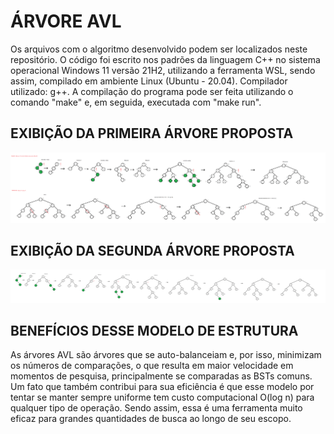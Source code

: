 # ÁRVORE AVL
Os arquivos com o algoritmo desenvolvido podem ser localizados neste repositório. O código foi escrito nos padrões da linguagem C++ no sistema operacional Windows 11 versão 21H2, utilizando a ferramenta WSL, sendo assim, compilado em ambiente Linux (Ubuntu - 20.04).
Compilador utilizado: g++.
A compilação do programa pode ser feita utilizando o comando "make" e, em seguida, executada com "make run".

## EXIBIÇÃO DA PRIMEIRA ÁRVORE PROPOSTA

![Output AVL1](https://raw.githubusercontent.com/LucasG4K/AVL/main/AVL1.png)


## EXIBIÇÃO DA SEGUNDA ÁRVORE PROPOSTA

![Output AVL2](https://raw.githubusercontent.com/LucasG4K/AVL/main/AVL2.png)


## BENEFÍCIOS DESSE MODELO DE ESTRUTURA

As árvores AVL são árvores que se auto-balanceiam e, por isso, minimizam os números de comparações, o que resulta em maior velocidade em momentos de pesquisa, principalmente se comparadas as BSTs comuns. Um fato que também contribui para sua eficiência é que esse modelo por tentar se manter sempre uniforme tem custo computacional O(log n) para qualquer tipo de operação. Sendo assim, essa é uma ferramenta muito eficaz para grandes quantidades de busca ao longo de seu escopo.